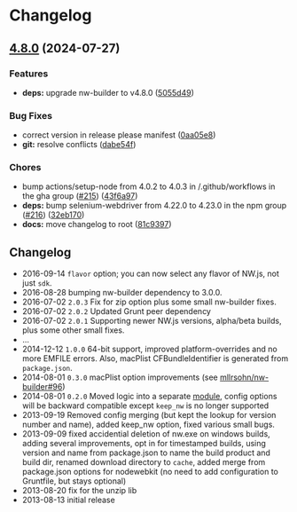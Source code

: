 # Changelog

## [4.8.0](https://github.com/nwjs/grunt-nw-builder/compare/v4.7.8...v4.8.0) (2024-07-27)


### Features

* **deps:** upgrade nw-builder to v4.8.0 ([5055d49](https://github.com/nwjs/grunt-nw-builder/commit/5055d492dd465dea8715fc11655212dc59239f55))


### Bug Fixes

* correct version in release please manifest ([0aa05e8](https://github.com/nwjs/grunt-nw-builder/commit/0aa05e84d726a6b4b1f0f4a195212a00dcc0f9dc))
* **git:** resolve conflicts ([dabe54f](https://github.com/nwjs/grunt-nw-builder/commit/dabe54fb259ddb1993c675a110374fa640ff2672))


### Chores

* bump actions/setup-node from 4.0.2 to 4.0.3 in /.github/workflows in the gha group ([#215](https://github.com/nwjs/grunt-nw-builder/issues/215)) ([43f6a97](https://github.com/nwjs/grunt-nw-builder/commit/43f6a976ce3d62a25ed1bc0a03f427fff3d39b03))
* **deps:** bump selenium-webdriver from 4.22.0 to 4.23.0 in the npm group ([#216](https://github.com/nwjs/grunt-nw-builder/issues/216)) ([32eb170](https://github.com/nwjs/grunt-nw-builder/commit/32eb170eda20db5c97e795811faf197546aae566))
* **docs:** move changelog to root ([81c9397](https://github.com/nwjs/grunt-nw-builder/commit/81c9397b9c816095eba2769d03bd0cd8eb4e10f1))

## Changelog

- 2016-09-14 `flavor` option; you can now select any flavor of NW.js, not just `sdk`.
- 2016-08-28 bumping nw-builder dependency to 3.0.0.
- 2016-07-02 `2.0.3` Fix for zip option plus some small nw-builder fixes.
- 2016-07-02 `2.0.2` Updated Grunt peer dependency
- 2016-07-02 `2.0.1` Supporting newer NW.js versions, alpha/beta builds, plus some other small fixes.
- ...
- 2014-12-12 `1.0.0` 64-bit support, improved platform-overrides and no more EMFILE errors. Also, macPlist CFBundleIdentifier is generated from `package.json`.
- 2014-08-01 `0.3.0` macPlist option improvements (see [mllrsohn/nw-builder#96](https://github.com/mllrsohn/nw-builder/pull/96))
- 2014-08-01 `0.2.0` Moved logic into a separate [module](https://github.com/mllrsohn/nw-builder), config options will be backward compatible except `keep_nw` is no longer supported
- 2013-09-19 Removed config merging (but kept the lookup for version number and name), added keep_nw option, fixed various small bugs.
- 2013-09-09 fixed accidential deletion of nw.exe on windows builds, adding several improvements, opt in for timestamped builds, using version and name from package.json to name the build product and build dir, renamed download directory to `cache`, added merge from package.json options for nodewebkit (no need to add configuration to Gruntfile, but stays optional)
- 2013-08-20 fix for the unzip lib
- 2013-08-13 initial release
